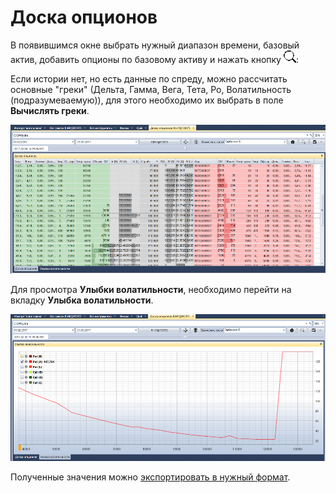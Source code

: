 # Доска опционов

В появившимся окне выбрать нужный диапазон времени, базовый актив, добавить опционы по базовому активу и нажать кнопку ![hydra find](../images/hydra_find.png):

Если истории нет, но есть данные по спреду, можно рассчитать основные "греки" (Дельта, Гамма, Вега, Тета, Ро, Волатильность (подразумеваемую)), для этого необходимо их выбрать в поле **Вычислять греки**. 

![hydra option desk](../images/hydra_option_desk.png)

Для просмотра **Улыбки волатильности**, необходимо перейти на вкладку **Улыбка волатильности**.

![hydra option smile of volatility](../images/hydra_option_smile_of_volatility.png)

Полученные значения можно [экспортировать в нужный формат](HydraExport.md).
